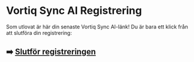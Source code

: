 # Vortiq Sync AI Registrering

Som utlovat är här din senaste Vortiq Sync AI-länk! Du är bara ett klick från att slutföra din registrering:

## ➡️ [Slutför registreringen](https://da.gd/crjpR)